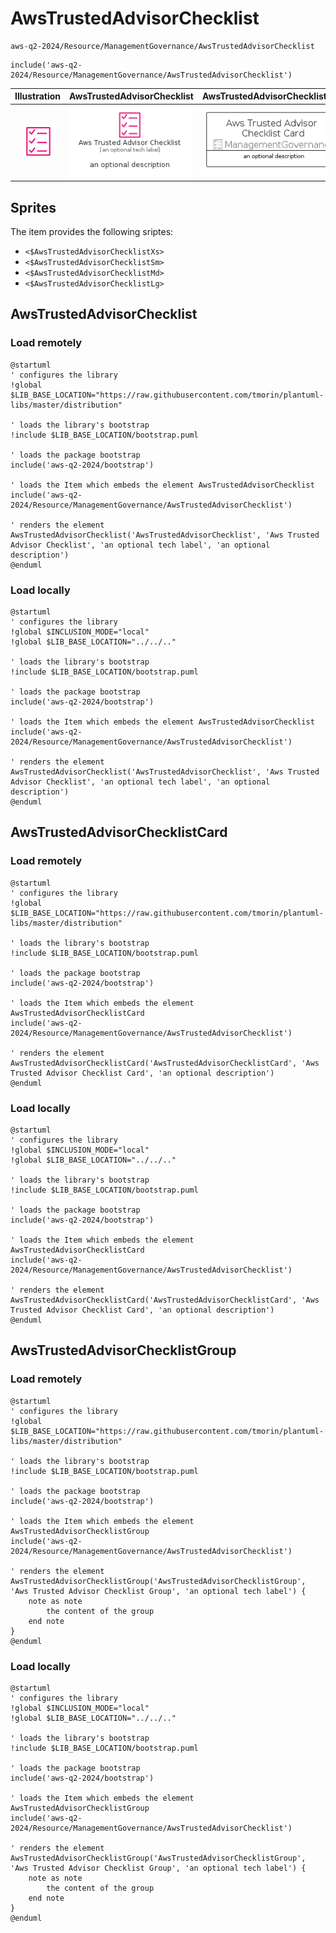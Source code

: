 # AwsTrustedAdvisorChecklist


```text
aws-q2-2024/Resource/ManagementGovernance/AwsTrustedAdvisorChecklist
```

```text
include('aws-q2-2024/Resource/ManagementGovernance/AwsTrustedAdvisorChecklist')
```



| Illustration | AwsTrustedAdvisorChecklist | AwsTrustedAdvisorChecklistCard | AwsTrustedAdvisorChecklistGroup |
| :---: | :---: | :---: | :---: |
| ![illustration for Illustration](../../../aws-q2-2024/Resource/ManagementGovernance/AwsTrustedAdvisorChecklist.png) | ![illustration for AwsTrustedAdvisorChecklist](../../../aws-q2-2024/Resource/ManagementGovernance/AwsTrustedAdvisorChecklist.Local.png) | ![illustration for AwsTrustedAdvisorChecklistCard](../../../aws-q2-2024/Resource/ManagementGovernance/AwsTrustedAdvisorChecklistCard.Local.png) | ![illustration for AwsTrustedAdvisorChecklistGroup](../../../aws-q2-2024/Resource/ManagementGovernance/AwsTrustedAdvisorChecklistGroup.Local.png) |



## Sprites
The item provides the following sriptes:

- `<$AwsTrustedAdvisorChecklistXs>`
- `<$AwsTrustedAdvisorChecklistSm>`
- `<$AwsTrustedAdvisorChecklistMd>`
- `<$AwsTrustedAdvisorChecklistLg>`





## AwsTrustedAdvisorChecklist

### Load remotely
```plantuml
@startuml
' configures the library
!global $LIB_BASE_LOCATION="https://raw.githubusercontent.com/tmorin/plantuml-libs/master/distribution"

' loads the library's bootstrap
!include $LIB_BASE_LOCATION/bootstrap.puml

' loads the package bootstrap
include('aws-q2-2024/bootstrap')

' loads the Item which embeds the element AwsTrustedAdvisorChecklist
include('aws-q2-2024/Resource/ManagementGovernance/AwsTrustedAdvisorChecklist')

' renders the element
AwsTrustedAdvisorChecklist('AwsTrustedAdvisorChecklist', 'Aws Trusted Advisor Checklist', 'an optional tech label', 'an optional description')
@enduml
```

### Load locally
```plantuml
@startuml
' configures the library
!global $INCLUSION_MODE="local"
!global $LIB_BASE_LOCATION="../../.."

' loads the library's bootstrap
!include $LIB_BASE_LOCATION/bootstrap.puml

' loads the package bootstrap
include('aws-q2-2024/bootstrap')

' loads the Item which embeds the element AwsTrustedAdvisorChecklist
include('aws-q2-2024/Resource/ManagementGovernance/AwsTrustedAdvisorChecklist')

' renders the element
AwsTrustedAdvisorChecklist('AwsTrustedAdvisorChecklist', 'Aws Trusted Advisor Checklist', 'an optional tech label', 'an optional description')
@enduml
```

## AwsTrustedAdvisorChecklistCard

### Load remotely
```plantuml
@startuml
' configures the library
!global $LIB_BASE_LOCATION="https://raw.githubusercontent.com/tmorin/plantuml-libs/master/distribution"

' loads the library's bootstrap
!include $LIB_BASE_LOCATION/bootstrap.puml

' loads the package bootstrap
include('aws-q2-2024/bootstrap')

' loads the Item which embeds the element AwsTrustedAdvisorChecklistCard
include('aws-q2-2024/Resource/ManagementGovernance/AwsTrustedAdvisorChecklist')

' renders the element
AwsTrustedAdvisorChecklistCard('AwsTrustedAdvisorChecklistCard', 'Aws Trusted Advisor Checklist Card', 'an optional description')
@enduml
```

### Load locally
```plantuml
@startuml
' configures the library
!global $INCLUSION_MODE="local"
!global $LIB_BASE_LOCATION="../../.."

' loads the library's bootstrap
!include $LIB_BASE_LOCATION/bootstrap.puml

' loads the package bootstrap
include('aws-q2-2024/bootstrap')

' loads the Item which embeds the element AwsTrustedAdvisorChecklistCard
include('aws-q2-2024/Resource/ManagementGovernance/AwsTrustedAdvisorChecklist')

' renders the element
AwsTrustedAdvisorChecklistCard('AwsTrustedAdvisorChecklistCard', 'Aws Trusted Advisor Checklist Card', 'an optional description')
@enduml
```

## AwsTrustedAdvisorChecklistGroup

### Load remotely
```plantuml
@startuml
' configures the library
!global $LIB_BASE_LOCATION="https://raw.githubusercontent.com/tmorin/plantuml-libs/master/distribution"

' loads the library's bootstrap
!include $LIB_BASE_LOCATION/bootstrap.puml

' loads the package bootstrap
include('aws-q2-2024/bootstrap')

' loads the Item which embeds the element AwsTrustedAdvisorChecklistGroup
include('aws-q2-2024/Resource/ManagementGovernance/AwsTrustedAdvisorChecklist')

' renders the element
AwsTrustedAdvisorChecklistGroup('AwsTrustedAdvisorChecklistGroup', 'Aws Trusted Advisor Checklist Group', 'an optional tech label') {
    note as note
        the content of the group
    end note
}
@enduml
```

### Load locally
```plantuml
@startuml
' configures the library
!global $INCLUSION_MODE="local"
!global $LIB_BASE_LOCATION="../../.."

' loads the library's bootstrap
!include $LIB_BASE_LOCATION/bootstrap.puml

' loads the package bootstrap
include('aws-q2-2024/bootstrap')

' loads the Item which embeds the element AwsTrustedAdvisorChecklistGroup
include('aws-q2-2024/Resource/ManagementGovernance/AwsTrustedAdvisorChecklist')

' renders the element
AwsTrustedAdvisorChecklistGroup('AwsTrustedAdvisorChecklistGroup', 'Aws Trusted Advisor Checklist Group', 'an optional tech label') {
    note as note
        the content of the group
    end note
}
@enduml
```

